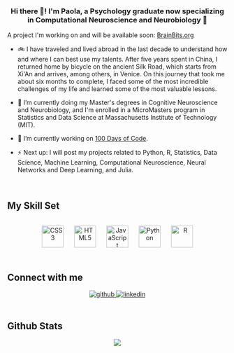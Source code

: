 
### <div align="center">Hi there 👋! I'm Paola, a Psychology graduate now specializing in Computational Neuroscience and Neurobiology 🧠 
A project I'm working on and will be available soon: [BrainBits.org](http://www.brainbits.org)</div>  
  

- 🚲 I have traveled and lived abroad in the last decade to understand how and where I can best use my talents. 
After five years spent in China, I returned home by bicycle on the ancient Silk Road, which starts from Xi'An and arrives, among others, in Venice. 
On this journey that took me about six months to complete, I faced some of the most incredible challenges of my life and learned some of the most valuable lessons.   
  

- 🌱 I’m currently doing my Master's degrees in Cognitive Neuroscience and Neurobiology, and I'm enrolled in a MicroMasters program in Statistics and Data Science at Massachusetts Institute of Technology (MIT).  
  

- 🔭 I’m currently working on [100 Days of Code](https://www.udemy.com/course/100-days-of-code).

  
- ⚡ Next up: I will post my projects related to Python, R, Statistics, Data Science, Machine Learning, Computational Neuroscience, Neural Networks and Deep Learning, and Julia. 
  

<br/>  


## My Skill Set  


###   
<div align="center">  
<a href="https://www.w3schools.com/css/" target="_blank"><img style="margin: 10px" src="https://profilinator.rishav.dev/skills-assets/css3-original-wordmark.svg" alt="CSS3" height="50" /></a>  
<a href="https://en.wikipedia.org/wiki/HTML5" target="_blank"><img style="margin: 10px" src="https://profilinator.rishav.dev/skills-assets/html5-original-wordmark.svg" alt="HTML5" height="50" /></a>  
<a href="https://www.javascript.com/" target="_blank"><img style="margin: 10px" src="https://profilinator.rishav.dev/skills-assets/javascript-original.svg" alt="JavaScript" height="50" /></a>  
<a href="https://www.python.org/" target="_blank"><img style="margin: 10px" src="https://profilinator.rishav.dev/skills-assets/python-original.svg" alt="Python" height="50" /></a>  
<a href="https://www.r-project.org/" target="_blank"><img style="margin: 10px" src="https://profilinator.rishav.dev/skills-assets/r.svg" alt="R" height="50" /></a>  
</div>  

<br/>  


## Connect with me  
<div align="center">
<a href="https://github.com/paolaboscagin" target="_blank">
<img src=https://img.shields.io/badge/github-%2324292e.svg?&style=for-the-badge&logo=github&logoColor=white alt=github style="margin-bottom: 5px;" />
</a>
<a href="https://linkedin.com/in/paolaboscagin" target="_blank">
<img src=https://img.shields.io/badge/linkedin-%231E77B5.svg?&style=for-the-badge&logo=linkedin&logoColor=white alt=linkedin style="margin-bottom: 5px;" />
</a>  
</div>  
  

<br/>  


## Github Stats  
<div align="center"><img src="https://github-readme-stats.vercel.app/api?username=paolaboscagin&show_icons=true&count_private=true&hide_border=true" align="center" /></div>  

<br/>  
